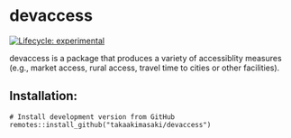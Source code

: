 # devaccess

<!-- badges: start -->

[![Lifecycle:
experimental](https://img.shields.io/badge/lifecycle-experimental-orange.svg)](https://www.tidyverse.org/lifecycle/#experimental)
<!-- badges: end -->

devaccess is a package that produces a variety of accessiblity measures (e.g., market access, rural access, travel time to cities or other facilities).

## Installation:

    # Install development version from GitHub
    remotes::install_github("takaakimasaki/devaccess")

